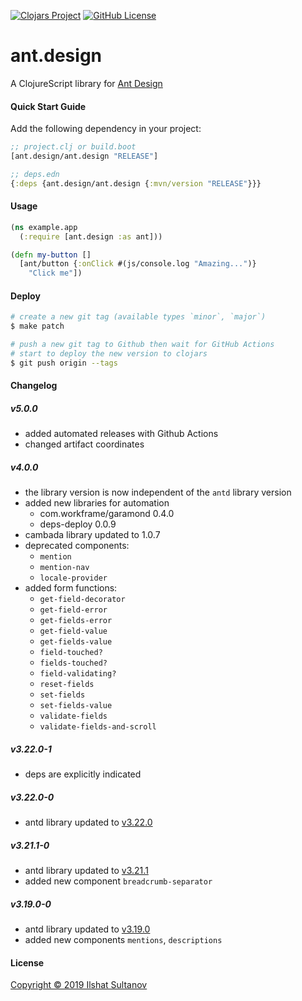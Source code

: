 [![Clojars Project](https://img.shields.io/clojars/v/ant-design/ant.design.svg)](https://clojars.org/ant-design/ant.design)
[![GitHub License](https://img.shields.io/github/license/mashape/apistatus.svg)](LICENSE)

# ant.design

A ClojureScript library for [Ant Design](https://ant.design)


#### Quick Start Guide

Add the following dependency in your project:

```clojure
;; project.clj or build.boot
[ant.design/ant.design "RELEASE"]

;; deps.edn
{:deps {ant.design/ant.design {:mvn/version "RELEASE"}}}
```



#### Usage

```clojure
(ns example.app
  (:require [ant.design :as ant]))

(defn my-button []
  [ant/button {:onClick #(js/console.log "Amazing...")}
    "Click me"])
```



#### Deploy

```bash
# create a new git tag (available types `minor`, `major`)
$ make patch

# push a new git tag to Github then wait for GitHub Actions
# start to deploy the new version to clojars
$ git push origin --tags  
```



#### Changelog


##### v5.0.0
- added automated releases with Github Actions
- changed artifact coordinates

##### v4.0.0
- the library version is now independent of the `antd` library version
- added new libraries for automation
    - com.workframe/garamond 0.4.0
    - deps-deploy 0.0.9
- cambada library updated to 1.0.7
- deprecated components:
    - `mention`
    - `mention-nav`
    - `locale-provider`
- added form functions:
    - `get-field-decorator`
    - `get-field-error`
    - `get-fields-error`
    - `get-field-value`
    - `get-fields-value`
    - `field-touched?`
    - `fields-touched?`
    - `field-validating?`
    - `reset-fields`
    - `set-fields`
    - `set-fields-value`
    - `validate-fields`
    - `validate-fields-and-scroll`

##### v3.22.0-1
- deps are explicitly indicated

##### v3.22.0-0
- antd library updated to [v3.22.0][antd-v3.22.0]

##### v3.21.1-0
- antd library updated to [v3.21.1][antd-v3.21.1]
- added new component `breadcrumb-separator`

##### v3.19.0-0
- antd library updated to [v3.19.0][antd-v3.19.0]
- added new components `mentions`, `descriptions`



#### License

[Copyright © 2019 Ilshat Sultanov](LICENSE)



[antd-v3.22.0]: https://ant.design/changelog#3.22.0
[antd-v3.21.1]: https://ant.design/changelog#3.21.1
[antd-v3.19.0]: https://ant.design/changelog#3.19.0
